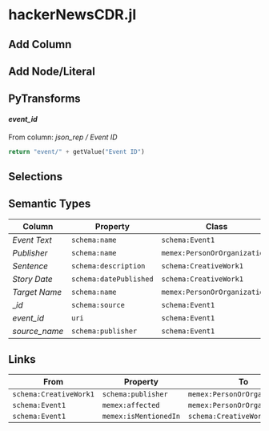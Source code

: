 # hackerNewsCDR.jl

## Add Column

## Add Node/Literal

## PyTransforms
#### _event_id_
From column: _json_rep / Event ID_
``` python
return "event/" + getValue("Event ID")
```


## Selections

## Semantic Types
| Column | Property | Class |
|  ----- | -------- | ----- |
| _Event Text_ | `schema:name` | `schema:Event1`|
| _Publisher_ | `schema:name` | `memex:PersonOrOrganization1`|
| _Sentence_ | `schema:description` | `schema:CreativeWork1`|
| _Story Date_ | `schema:datePublished` | `schema:CreativeWork1`|
| _Target Name_ | `schema:name` | `memex:PersonOrOrganization2`|
| __id_ | `schema:source` | `schema:Event1`|
| _event_id_ | `uri` | `schema:Event1`|
| _source_name_ | `schema:publisher` | `schema:Event1`|


## Links
| From | Property | To |
|  --- | -------- | ---|
| `schema:CreativeWork1` | `schema:publisher` | `memex:PersonOrOrganization1`|
| `schema:Event1` | `memex:affected` | `memex:PersonOrOrganization2`|
| `schema:Event1` | `memex:isMentionedIn` | `schema:CreativeWork1`|
